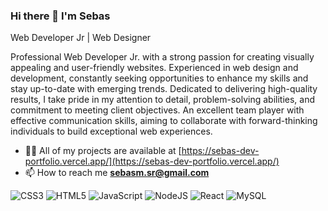### Hi there 👋 I'm Sebas
<!-- Readme -->
Web Developer Jr | Web Designer

Professional Web Developer Jr. with a strong passion for creating visually appealing and user-friendly websites. Experienced in web design and development, constantly seeking opportunities to enhance my skills and stay up-to-date with emerging trends. Dedicated to delivering high-quality results, I take pride in my attention to detail, problem-solving abilities, and commitment to meeting client objectives. An excellent team player with effective communication skills, aiming to collaborate with forward-thinking individuals to build exceptional web experiences.

- 👨‍💻 All of my projects are available at [https://sebas-dev-portfolio.vercel.app/](https://sebas-dev-portfolio.vercel.app/)
- 📫 How to reach me **sebasm.sr@gmail.com**

![CSS3](https://img.shields.io/badge/css3-%231572B6.svg?style=for-the-badge&logo=css3&logoColor=white)
![HTML5](https://img.shields.io/badge/html5-%23E34F26.svg?style=for-the-badge&logo=html5&logoColor=white)
![JavaScript](https://img.shields.io/badge/javascript-%23323330.svg?style=for-the-badge&logo=javascript&logoColor=%23F7DF1E)
![NodeJS](https://img.shields.io/badge/node.js-6DA55F?style=for-the-badge&logo=node.js&logoColor=white)
![React](https://img.shields.io/badge/react-%2320232a.svg?style=for-the-badge&logo=react&logoColor=%2361DAFB)
![MySQL](https://img.shields.io/badge/mysql-%2300f.svg?style=for-the-badge&logo=mysql&logoColor=white)
